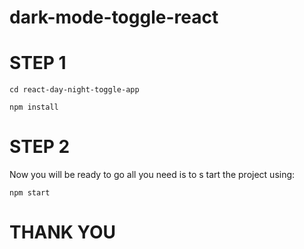# dark-mode-toggle-react

# STEP 1

	cd react-day-night-toggle-app

	npm install

# STEP 2

Now you will be ready to go all you need is to s
tart the project using:

	npm start

# THANK YOU
